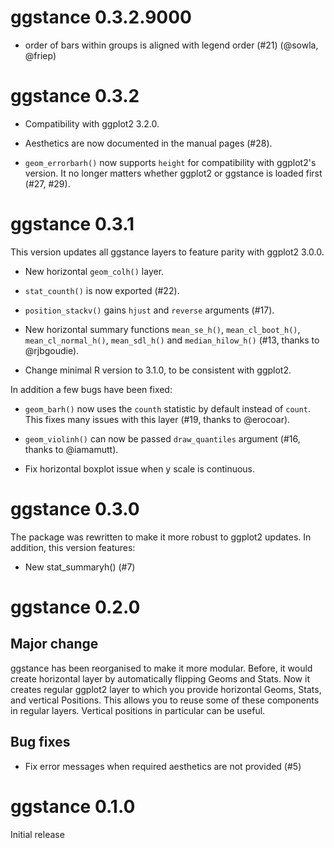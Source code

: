 
# ggstance 0.3.2.9000
* order of bars within groups is aligned with legend order (#21) (@sowla, @friep)

# ggstance 0.3.2

* Compatibility with ggplot2 3.2.0.

* Aesthetics are now documented in the manual pages (#28).

* `geom_errorbarh()` now supports `height` for compatibility with
  ggplot2's version. It no longer matters whether ggplot2 or ggstance
  is loaded first (#27, #29).


# ggstance 0.3.1

This version updates all ggstance layers to feature parity with
ggplot2 3.0.0.

* New horizontal `geom_colh()` layer.

* `stat_counth()` is now exported (#22).

* `position_stackv()` gains `hjust` and `reverse` arguments (#17).

* New horizontal summary functions `mean_se_h()`, `mean_cl_boot_h()`,
  `mean_cl_normal_h()`, `mean_sdl_h()` and `median_hilow_h()` (#13,
  thanks to @rjbgoudie).

* Change minimal R version to 3.1.0, to be consistent with ggplot2.


In addition a few bugs have been fixed:

* `geom_barh()` now uses the `counth` statistic by default instead of
  `count`. This fixes many issues with this layer (#19, thanks to
  @erocoar).

* `geom_violinh()` can now be passed `draw_quantiles` argument (#16,
  thanks to @iamamutt).

* Fix horizontal boxplot issue when y scale is continuous.


# ggstance 0.3.0

The package was rewritten to make it more robust to ggplot2 updates.
In addition, this version features:

* New stat_summaryh() (#7)


# ggstance 0.2.0

## Major change

ggstance has been reorganised to make it more modular. Before, it
would create horizontal layer by automatically flipping Geoms and
Stats. Now it creates regular ggplot2 layer to which you provide
horizontal Geoms, Stats, and vertical Positions. This allows you to
reuse some of these components in regular layers. Vertical positions
in particular can be useful.

## Bug fixes

* Fix error messages when required aesthetics are not provided (#5)


# ggstance 0.1.0

Initial release
